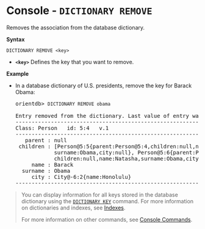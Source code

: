 # Console - `DICTIONARY REMOVE`

Removes the association from the database dictionary.

**Syntax**

```
DICTIONARY REMOVE <key>
```

- **`<key>`** Defines the key that you want to remove.

**Example**

- In a database dictionary of U.S. presidents, remove the key for Barack Obama:

  <pre>
  orientdb> <code class="lang-sql userinput">DICTIONARY REMOVE obama</code>

  Entry removed from the dictionary. Last value of entry was:
  ------------------------------------------------------------------------
  Class: Person   id: 5:4   v.1
  ------------------------------------------------------------------------
     parent : null
   children : [Person@5:5{parent:Person@5:4,children:null,name:Malia Ann,
              surname:Obama,city:null}, Person@5:6{parent:Person@5:4,
              children:null,name:Natasha,surname:Obama,city:null}]
       name : Barack
    surname : Obama
       city : City@-6:2{name:Honolulu}
  ------------------------------------------------------------------------
  </pre>


>You can display information for all keys stored in the database dictionary using the [`DICTIONARY KEY`](Console-Command-Dictionary-Keys.md) command.  For more information on dictionaries and indexes, see [Indexes](Indexes.md).
>
>For more information on other commands, see [Console Commands](Console-Commands.md).
